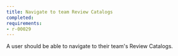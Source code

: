 ```yaml
---
title: Navigate to team Review Catalogs
completed:
requirements:
- r-00029
---
```


A user should be able to navigate to their team's Review Catalogs.
